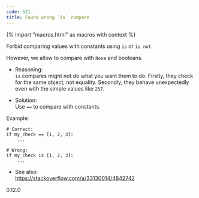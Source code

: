 ```yaml
---
code: 521
title: Found wrong `is` compare
---
```


{% import "macros.html" as macros with context %}

Forbid comparing values with constants using `is` or `is not`.

However, we allow to compare with `None` and booleans.

  - Reasoning:  
    `is` compares might not do what you want them to do. Firstly, they
    check for the same object, not equality. Secondly, they behave
    unexpectedly even with the simple values like `257`.

  - Solution:  
    Use `==` to compare with constants.

Example:

    # Correct:
    if my_check == [1, 2, 3]:
        ...
    
    # Wrong:
    if my_check is [1, 2, 3]:
        ...

  - See also:  
    <https://stackoverflow.com/a/33130014/4842742>

<div class="versionadded">

0.12.0

</div>